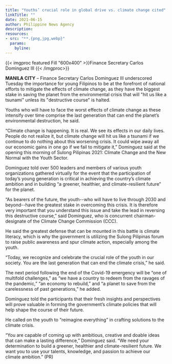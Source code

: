 ```yaml
---
title: "Youths’ crucial role in global drive vs. climate change cited"
linkTitle: ""
date: 2021-06-15
author: Philippine News Agency
description:
resources:
- src: "**.{png,jpg,webp}"
  params:
    byline: 
---
```

{{< imgproc featured Fill "600x400" >}}Finance Secretary Carlos Dominguez III {{< /imgproc>}}

**MANILA CITY** –  Finance Secretary Carlos Dominguez III underscored Tuesday the importance for young Filipinos to be at the forefront of national efforts to mitigate the effects of climate change, as they have the biggest stake in saving the planet from the environmental crisis that will "hit us like a tsunami" unless its "destructive course" is halted.
 
Youths who will have to face the worst effects of climate change as these intensify over time comprise the last generation that can end the planet’s environmental destruction, he said. 
 
“Climate change is happening. It is real. We see its effects in our daily lives. People do not realize it, but climate change will hit us like a tsunami if we continue to do nothing about this worsening crisis. It could wipe away all our economic gains in one go if we fail to mitigate it,” Dominguez said at the opening this morning of Sulong Pilipinas 2021: Climate Change and the New Normal with the Youth Sector. 
 
Dominguez told over 500 leaders and members of various youth organizations gathered virtually for the event that the participation of today’s young generation is critical in achieving the country’s climate ambition and in building “a greener, healthier, and climate-resilient future” for the planet. 
 
“As bearers of the future, the youth--who will have to live through 2030 and beyond--have the greatest stake in overcoming this crisis. It is therefore very important that you understand this issue and take the lead in reversing this destructive course,” said Dominguez, who is concurrent chairman-designate of the Climate Change Commission (CCC). 
 
He said the greatest defense that can be mounted in this battle is climate literacy, which is why the government is utilizing the Sulong Pilipinas forum to raise public awareness and spur climate action, especially among the youth.
  
“Today, we recognize and celebrate the crucial role of the youth in our society. You are the last generation that can end the climate crisis,” he said. 
 
The next period following the end of the Covid-19 emergency will be “one of multifold challenges,” as “we have a country to redeem from the ravages of the pandemic,” “an economy to rebuild,” and “a planet to save from the carelessness of past generations,” he added. 
 
Dominguez told the participants that their fresh insights and perspectives will prove valuable in forming the government’s climate policies that will help shape the course of their future. 
 
He called on the youth to “reimagine everything” in crafting solutions to the climate crisis. 
 
“You are capable of coming up with ambitious, creative and doable ideas that can make a lasting difference,” Dominguez said. “We need your determination to build a greener, healthier and climate-resilient future. We want you to use your talents, knowledge, and passion to achieve our climate ambition.” (PR)